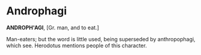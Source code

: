 # Androphagi

**ANDROPH'AGI**, \[Gr. man, and to eat.\]

Man-eaters; but the word is little used, being superseded by anthropophagi, which see. Herodotus mentions people of this character.
